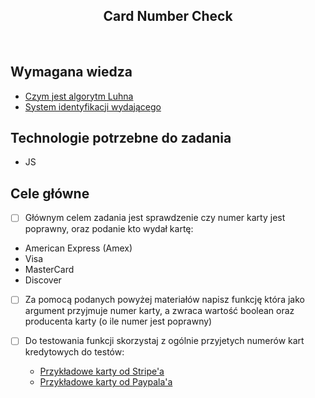 <h2 align="center">Card Number Check</h2>

<br>

## Wymagana wiedza

- [Czym jest algorytm Luhna](http://infokarty.blogspot.com/?view=classic)
- [System identyfikacji wydającego](https://en.wikipedia.org/wiki/Payment_card_number)

## Technologie potrzebne do zadania

- JS

## Cele główne

- [ ] Głównym celem zadania jest sprawdzenie czy numer karty jest poprawny, oraz podanie kto wydał kartę:

* American Express (Amex)
* Visa
* MasterCard
* Discover

- [ ] Za pomocą podanych powyżej materiałów napisz funkcję która jako argument przyjmuje numer karty, a zwraca wartość boolean oraz producenta karty (o ile numer jest poprawny)

- [ ] Do testowania funkcji skorzystaj z ogólnie przyjetych numerów kart kredytowych do testów:
  - [Przykładowe karty od Stripe'a](https://stripe.com/docs/testing#cards)
  - [Przykładowe karty od Paypala'a](https://developer.paypal.com/api/nvp-soap/payflow/payflow-pro/payflow-pro-testing/#link-creditcardnumbersfortesting)
